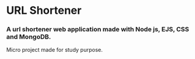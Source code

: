 # URL Shortener
### A url shortener web application made with Node js, EJS, CSS and MongoDB.
Micro project made for study purpose.
